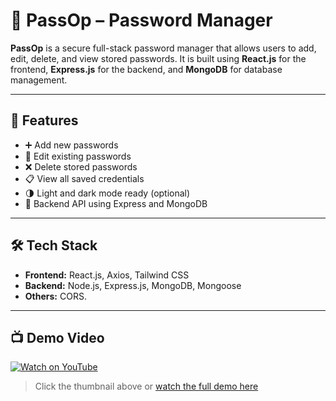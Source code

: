 # 🔐 PassOp – Password Manager

**PassOp** is a secure full-stack password manager that allows users to add, edit, delete, and view stored passwords. It is built using **React.js** for the frontend, **Express.js** for the backend, and **MongoDB** for database management.

---

## 🚀 Features

- ➕ Add new passwords
- 📝 Edit existing passwords
- ❌ Delete stored passwords
- 📋 View all saved credentials
- 🌗 Light and dark mode ready (optional)
- 🔐 Backend API using Express and MongoDB

---

## 🛠️ Tech Stack

- **Frontend:** React.js, Axios, Tailwind CSS
- **Backend:** Node.js, Express.js, MongoDB, Mongoose
- **Others:** CORS.

---
## 📺 Demo Video

[![Watch on YouTube](https://img.youtube.com/vi/2ZyyOsj6nz4/0.jpg)](https://www.youtube.com/watch?v=2ZyyOsj6nz4)

> Click the thumbnail above or [watch the full demo here](https://www.youtube.com/watch?v=2ZyyOsj6nz4)
